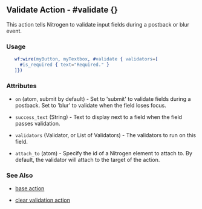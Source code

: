 
## Validate Action - #validate {}

  This action tells Nitrogen to validate input fields during a postback or blur event.

### Usage

```erlang
   wf:wire(myButton, myTextbox, #validate { validators=[
     #is_required { text="Required." }
   ]})

```

### Attributes

   * `on` (atom, submit by default) - Set to 'submit' to validate fields during a postback. Set to 'blur' to validate when the field loses focus.

   * `success_text` (String) - Text to display next to a field when the field passes validation.

   * `validators` (Validator, or List of Validators) - The validators to run on this field.

   * `attach_to` (atom) - Specify the id of a Nitrogen element to attach to. By default, the validator will attach to the target of the action.

### See Also

 *  [base action](./action_base.md)

 *  [clear validation action](./clear_validation.html)

